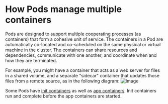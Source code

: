 # How Pods manage multiple containers
Pods are designed to support multiple cooperating processes (as containers) that form a cohesive unit of service. The containers in a Pod are automatically co-located and co-scheduled on the same physical or virtual machine in the cluster. The containers can share resources and dependencies, communicate with one another, and coordinate when and how they are terminated.

For example, you might have a container that acts as a web server for files in a shared volume, and a separate "sidecar" container that updates those files from a remote source, as in the following diagram:
![Image](https://d33wubrfki0l68.cloudfront.net/aecab1f649bc640ebef1f05581bfcc91a48038c4/728d6/images/docs/pod.svg)

Some Pods have [init containers](https://kubernetes.io/docs/reference/glossary/?all=true#term-init-container) as well as [app containers](https://kubernetes.io/docs/reference/glossary/?all=true#term-app-container ':size=30%'). Init containers run and complete before the app containers are started.








